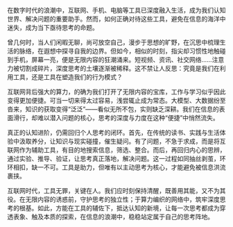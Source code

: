 在数字时代的浪潮中，互联网、手机、电脑等工具已深度融入生活，成为我们认知世界、解决问题的重要助手。然而，如何正确对待这些工具，避免在信息的海洋中迷失，成为当下亟待思考的命题。
 
曾几何时，当人们闲暇无聊，尚可放空自己，漫步于思想的旷野，在沉思中梳理生活的脉络，在遐想中探寻自我的边界。但如今，相似的时刻，指尖却习惯性地触碰到手机，屏幕一亮，便是无限内容的狂潮涌来。短视频、资讯、社交网络……注意力被切割成碎片，深度思考的土壤逐渐被稀释。这不禁让人反思：究竟是我们在利用工具，还是工具在塑造我们的行为模式？
 
互联网背后强大的算力，的确为我们打开了无限内容的宝库，工作与学习似乎因此变得更加便捷。可当一切来得太过容易，浅尝辄止成为常态。大模型、大数据纷至沓来，知识的获取变得“泛泛”——看似无所不包，实则缺乏深耕。我们在信息的表面滑行，却难以潜入问题的核心，思考的深度与力度在这种“便捷”中悄然流失。
 
真正的认知进阶，仍需回归个人思考的闭环。首先，在传统的读书、实践与生活体验中汲取养分，让知识与现实碰撞，催生疑问。有了问题，不急于求成，而是将互联网作为辅助工具，有目的地搜索信息，筛选、整合。而后，再回归内心的思辨，通过实验、推导、验证，让思考真正落地，解决问题。这一过程如同抽丝剥茧，环环相扣，缺一不可。工具是助力，但唯有以主动思考为核心，才能避免被信息洪流裹挟。
 
互联网时代，工具无罪，关键在人。我们应时刻保持清醒，既善用其能，又不为其役。在无限内容的诱惑前，守护思考的独立性；于算力编织的网络中，筑牢深度思考的根基。如此，方能在工具的辅佐下，抵达认知的新境，让每一次思考都成为穿透表象、触及本质的探索，在信息的浪潮中，稳稳站定属于自己的思考阵地。